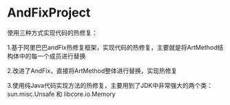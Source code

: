 # AndFixProject
使用三种方式实现代码的热修复：

1.基于阿里巴巴andFix热修复框架，实现代码的热修复，主要就是将ArtMethod结构体中的每一个成员进行替换

2.改进了AndFix，直接将ArtMethod整体进行替换，实现热修复

3.使用纯Java代码实现方法的热修复，主要用到了JDK中非常强大的两个类：sun.misc.Unsafe 和 libcore.io.Memory
